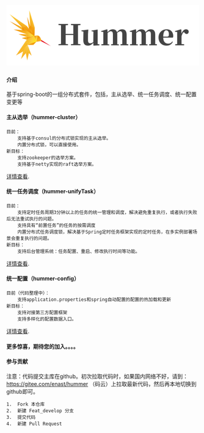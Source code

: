 ![logo](./docs/images/hummer-logo-2.png)
=

#### 介绍
基于spring-boot的一组分布式套件，包括，主从选举、统一任务调度、统一配置变更等

#### 主从选举（hummer-cluster）
    目前：
        支持基于consul的分布式锁实现的主从选举。
        内置分布式锁，可以直接使用。
    新目标：
        支持zookeeper的选举方案。
        支持基于netty实现的raft选举方案。
[详情查看](./hummer-cluster/cluster-consul/readme.md). 
#### 统一任务调度（hummer-unifyTask）
    目前：
        支持定时任务周期3分钟以上的任务的统一管理和调度，解决避免重复执行，或者执行失败后无法重试执行的问题。
        支持具有“前置任务”的任务的按需调度
        内置分布式任务调度锁，解决基于Spring定时任务框架实现的定时任务，在多实例部署场景会重复执行的问题。
    新目标：
        支持后台管理系统：任务配置、重启、修改执行时间等功能。
[详情查看](./hummer-unifytask/readme.md). 
#### 统一配置（hummer-config）
    目前（代码整理中）：
        支持application.properties和spring自动配置的配置的热加载和更新
    新目标：
        支持对接第三方配置框架
        支持多样化的配置数据入口。
[详情查看](./hummer-config/readme.md). 

#### 更多惊喜，期待您的加入。。。。

#### 参与贡献

注意：代码提交主库在github。初次拉取代码时，如果国内网络不好，请到：https://gitee.com/enast/hummer （码云）上拉取最新代码，然后再本地切换到github即可。

```
1.  Fork 本仓库
2.  新建 Feat_develop 分支
3.  提交代码
4.  新建 Pull Request
```
